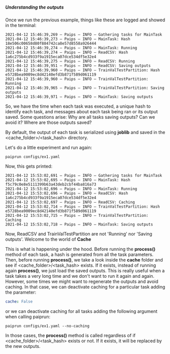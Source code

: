 ##### Understanding the outputs

Once we run the previous example, things like these are logged and showed in the terminal:

```
2021-04-12 15:46:39,269 — Paips — INFO — Gathering tasks for MainTask
2021-04-12 15:46:39,273 — Paips — INFO — MainTask: Hash 18e506c00658d80f884742ca8e57d8558a926444
2021-04-12 15:46:39,274 — Paips — INFO — MainTask: Running
2021-04-12 15:46:39,274 — Paips — INFO — ReadCSV: Hash 1a6c275b4cd933f9a1915eca07dce534df5e32e4
2021-04-12 15:46:39,275 — Paips — INFO — ReadCSV: Running
2021-04-12 15:46:39,951 — Paips — INFO — ReadCSV: Saving outputs
2021-04-12 15:46:39,960 — Paips — INFO — TrainValTestPartition: Hash e5728bea9009ec8d42140efd3b871f589d061119
2021-04-12 15:46:39,960 — Paips — INFO — TrainValTestPartition: Running
2021-04-12 15:46:39,965 — Paips — INFO — TrainValTestPartition: Saving outputs
2021-04-12 15:46:39,971 — Paips — INFO — MainTask: Saving outputs
```

So, we have the time when each task was executed, a unique hash to identify each task, and messages about each task being ran or its output saved.
Some questions arise: Why are all tasks saving outputs? Can we avoid it? Where are those outputs saved?

By default, the output of each task is serialized using **joblib** and saved in the <cache_folder>/<task_hash> directory.

Let's do a little experiment and run again:

```paiprun configs/ex1.yaml```

Now, this gets printed:

```
2021-04-12 15:53:02,691 — Paips — INFO — Gathering tasks for MainTask
2021-04-12 15:53:02,695 — Paips — INFO — MainTask: Hash f5c79c0e8e5111399b63a43deb2cbf44ba816a73
2021-04-12 15:53:02,696 — Paips — INFO — MainTask: Running
2021-04-12 15:53:02,696 — Paips — INFO — ReadCSV: Hash 1a6c275b4cd933f9a1915eca07dce534df5e32e4
2021-04-12 15:53:02,697 — Paips — INFO — ReadCSV: Caching
2021-04-12 15:53:02,714 — Paips — INFO — TrainValTestPartition: Hash e5728bea9009ec8d42140efd3b871f589d061119
2021-04-12 15:53:02,715 — Paips — INFO — TrainValTestPartition: Caching
2021-04-12 15:53:02,718 — Paips — INFO — MainTask: Saving outputs
```

Now, ReadCSV and TrainValTestPartition are not 'Running' nor 'Saving outputs'. Welcome to the world of **Cache**

This is what is happening under the hood. Before running the **process()** method of each task, a hash is generated from all the task parameters. Then, before running **process()**, we take a look inside the **cache** folder and see if <cache_folder>/<task_hash> exists. If it exists, instead of running again **process()**, we just load the saved outputs. This is really useful when a task takes a very long time and we don't want to run it again and again. However, some times we might want to regenerate the outputs and avoid caching. In that case, we can deactivate caching for a particular task adding the parameter:

```yaml
cache: False
```

or we can deactivate caching for all tasks adding the following argument when calling paiprun:

```
paiprun configs/ex1.yaml --no-caching
```

In those cases, the **process()** method is called regardless of if <cache_folder>/<task_hash> exists or not. If it exists, it will be replaced by the new outputs.




